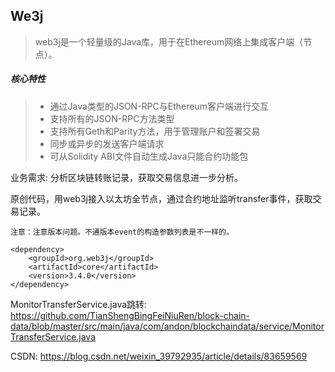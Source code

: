 
## We3j
>web3j是一个轻量级的Java库，用于在Ethereum网络上集成客户端（节点）。
##### 核心特性

>- 通过Java类型的JSON-RPC与Ethereum客户端进行交互
>- 支持所有的JSON-RPC方法类型
>- 支持所有Geth和Parity方法，用于管理账户和签署交易
>- 同步或异步的发送客户端请求
>- 可从Solidity ABI文件自动生成Java只能合约功能包

业务需求: 分析区块链转账记录，获取交易信息进一步分析。

原创代码，用web3j接入以太坊全节点，通过合约地址监听transfer事件，获取交易记录。

	注意：注意版本问题。不通版本event的构造参数列表是不一样的。
	
	<dependency>
		<groupId>org.web3j</groupId>
		<artifactId>core</artifactId>
		<version>3.4.0</version>
	</dependency>
	

MonitorTransferService.java跳转:
https://github.com/TianShengBingFeiNiuRen/block-chain-data/blob/master/src/main/java/com/andon/blockchaindata/service/MonitorTransferService.java

CSDN:
https://blog.csdn.net/weixin_39792935/article/details/83659569
